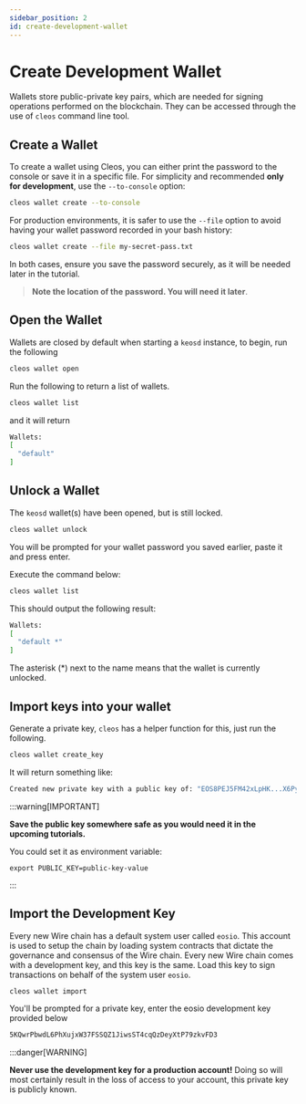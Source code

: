 ```yaml
---
sidebar_position: 2
id: create-development-wallet
---
```


# Create Development Wallet

Wallets store public-private key pairs, which are needed for signing operations performed on the blockchain. They can be accessed through the use of `cleos` command line tool.

## Create a Wallet

To create a wallet using Cleos, you can either print the password to the console or save it in a specific file. For simplicity and recommended **only for development**, use the `--to-console` option:

<!-- ```jsx title="/src/components/HelloCodeTitle.js"
function HelloCodeTitle(props) {
  return <h1>Hello, {props.name}</h1>;
}
``` -->

```bash
cleos wallet create --to-console
```

For production environments, it is safer to use the `--file` option to avoid having your wallet password recorded in your bash history:

```bash
cleos wallet create --file my-secret-pass.txt
```

In both cases, ensure you save the password securely, as it will be needed later in the tutorial.

> **Note the location of the password. You will need it later**.

## Open the Wallet

Wallets are closed by default when starting a `keosd` instance, to begin, run the following

```bash
cleos wallet open
```

Run the following to return a list of wallets.

```bash
cleos wallet list
```

and it will return

```bash
Wallets:
[
  "default"
]
```

## Unlock a Wallet

The `keosd` wallet(s) have been opened, but is still locked.

```bash
cleos wallet unlock
```

You will be prompted for your wallet password you saved earlier, paste it and press enter.

Execute the command below:

```bash
cleos wallet list
```

This should output the following result:

```bash
Wallets:
[
  "default *"
]
```

The asterisk (\*) next to the name means that the wallet is currently unlocked.

## Import keys into your wallet​

Generate a private key, `cleos` has a helper function for this, just run the following.

```bash
cleos wallet create_key
```

It will return something like:

```bash
Created new private key with a public key of: "EOS8PEJ5FM42xLpHK...X6PymQu97KrGDJQY5Y"
```

:::warning[IMPORTANT]

**Save the public key somewhere safe as you would need it in the upcoming tutorials.**

You could set it as environment variable:

`export PUBLIC_KEY=public-key-value`

:::

## Import the Development Key​

Every new Wire chain has a default system user called `eosio`. This account is used to setup the chain by loading system contracts that dictate the governance and consensus of the Wire chain. Every new Wire chain comes with a development key, and this key is the same. Load this key to sign transactions on behalf of the system user `eosio`.

```bash
cleos wallet import
```

You'll be prompted for a private key, enter the eosio development key provided below

```bash
5KQwrPbwdL6PhXujxW37FSSQZ1JiwsST4cqQzDeyXtP79zkvFD3
```

:::danger[WARNING]

**Never use the development key for a production account!** Doing so will most certainly result in the loss of access to your account, this private key is publicly known.
